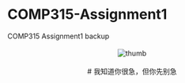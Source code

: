 # COMP315-Assignment1
COMP315 Assignment1 backup
<p align="center">

<img src="https://github.com/NomotoK/NomotoK/assets/99944622/8cbedbd4-3cee-4b89-b1f4-0cab60f78873" alt="thumb" style="vertical-align:top; margin:4px">
</p>

<p align="center">
# 我知道你很急，但你先别急
</p>
